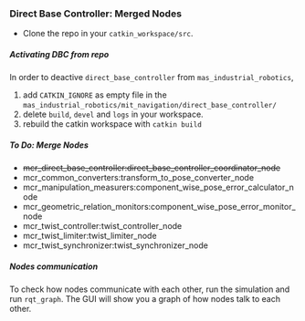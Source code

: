 ### Direct Base Controller: Merged Nodes

+ Clone the repo in your `catkin_workspace/src`.

##### Activating DBC from repo
In order to deactive `direct_base_controller` from `mas_industrial_robotics`,
1. add `CATKIN_IGNORE` as empty file in the `mas_industrial_robotics/mit_navigation/direct_base_controller/`
2. delete `build`, `devel` and `logs` in your workspace.
3. rebuild the catkin workspace with `catkin build`

##### To Do: Merge Nodes

+ ~~mcr_direct_base_controller:direct_base_controller_coordinator_node~~
+ mcr_common_converters:transform_to_pose_converter_node
+ mcr_manipulation_measurers:component_wise_pose_error_calculator_node
+ mcr_geometric_relation_monitors:component_wise_pose_error_monitor_node
+ mcr_twist_controller:twist_controller_node
+ mcr_twist_limiter:twist_limiter_node
+ mcr_twist_synchronizer:twist_synchronizer_node

##### Nodes communication
To check how nodes communicate with each other, run the simulation and run `rqt_graph`.
The GUI will show you a graph of how nodes talk to each other.

<!--- End of script --->